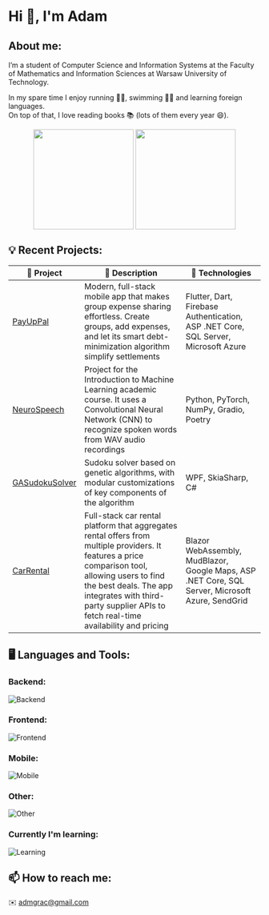 # Hi 👋, I'm Adam

## About me:
I’m a student of Computer Science and Information Systems at the Faculty of Mathematics and Information Sciences at Warsaw University of Technology.

In my spare time I enjoy running 🏃‍♂️, swimming 🏊‍♂️ and learning foreign languages. \
On top of that, I love reading books 📚 (lots of them every year 😄).

<p align="center">
  <img height=200 align="center" src="https://github-readme-stats.vercel.app/api?username=adamgracikowski&theme=vue-dark&show_icons=true&hide_border=true&count_private=true" />
  <img height=200 align="center" src="https://github-readme-stats.vercel.app/api/top-langs/?username=adamgracikowski&langs_count=8&theme=vue-dark&show_icons=true&hide_border=true&layout=compact&hide=Jupyter%20Notebook" />
</p>

## 💡 Recent Projects:

| 🚀 Project | 📝 Description | 🔧 Technologies |
| ------- | ----------- | ------------ |
| [PayUpPal](https://github.com/adamgracikowski/PayUpPal) | Modern, full-stack mobile app that makes group expense sharing effortless. Create groups, add expenses, and let its smart debt-minimization algorithm simplify settlements | Flutter, Dart, Firebase Authentication, ASP .NET Core, SQL Server, Microsoft Azure |
| [NeuroSpeech](https://github.com/adamgracikowski/NeuroSpeech/tree/main) | Project for the Introduction to Machine Learning academic course. It uses a Convolutional Neural Network (CNN) to recognize spoken words from WAV audio recordings | Python, PyTorch, NumPy, Gradio, Poetry |
| [GASudokuSolver](https://github.com/adamgracikowski/GASudokuSolver) | Sudoku solver based on genetic algorithms, with modular customizations of key components of the algorithm | WPF, SkiaSharp, C# |
| [CarRental](https://github.com/adamgracikowski/CarRental) | Full-stack car rental platform that aggregates rental offers from multiple providers. It features a price comparison tool, allowing users to find the best deals. The app integrates with third-party supplier APIs to fetch real-time availability and pricing | Blazor WebAssembly, MudBlazor, Google Maps, ASP .NET Core, SQL Server, Microsoft Azure, SendGrid |

## 🖥️ Languages and Tools:

### Backend:

![Backend](https://skills.syvixor.com/api/icons?raius=25&perline=15&i=c,cpp,csharp,python,dotnet,bash,liux,windows,sqlserver,redis,matlab)
<!-- 
<a href="https://skillicons.dev">
  <img src="https://skillicons.dev/icons?i=c,cpp,cs,py,dotnet,bash,linux,r,matlab,redis,mysql,sqlite&perline=6" />
</a>
--->

### Frontend:

![Frontend](https://skills.syvixor.com/api/icons?radius=25&perline=15&i=html,css,typescript,angular,tilwind,figma)
<!-- 
<a href="https://skillicons.dev">
  <img src="https://skillicons.dev/icons?i=html,css,ts,angular,tailwind,figma&perline=10" />
</a>
--->

### Mobile:

![Mobile](https://skills.syvixor.com/api/icons?radius=25&perline=15&i=flutter,dart,firebase,androidstudio)
<!-- 
<a href="https://skillicons.dev">
  <img src="https://skillicons.dev/icons?i=flutter,dart,firebase&perline=10" />
</a>
--->

### Other:

![Other](https://skills.syvixor.com/api/icons?radius=25&perline=15&i=git,github,visualstudio,visualstudioode,azure,postman,raspberrypi)
<!-- 
<a href="https://skillicons.dev">
  <img src="https://skillicons.dev/icons?i=git,github,visualstudio,azure,postman&perline=10" />
</a>
--->

### Currently I'm learning:

![Learning](https://skills.syvixor.com/api/icons?radius=25&perline=15&i=rust,golang,docker)
<!-- 
<a href="https://skillicons.dev">
  <img src="https://skillicons.dev/icons?i=rust,docker&perline=10" />
</a>
--->

## 📫 How to reach me:
✉️  admgrac@gmail.com

<!--
<p align="center">
  <img style="width: 50%" src="readme-banner.gif" alt="README Banner"/>
</p>
-->
